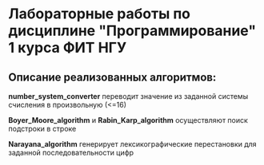 # Лабораторные работы по дисциплине "Программирование" 1 курса ФИТ НГУ

## Описание реализованных алгоритмов:
   **number_system_converter** переводит значение из заданной системы счисления в произвольную (<=16)
   
   **Boyer_Moore_algorithm** и **Rabin_Karp_algorithm** осуществляют поиск подстроки в строке
   
   **Narayana_algorithm** генерирует лексикографические перестановки для заданной последовательности цифр
    
